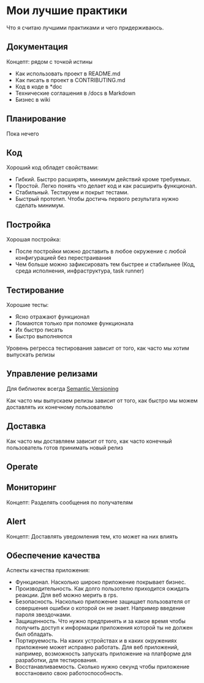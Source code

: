 # Мои лучшие практики

Что я считаю лучшими практиками и чего придерживаюсь.

## Документация

Концепт: рядом с точкой истины

- Как использовать проект в README.md
- Как писать в проект в CONTRIBUTING.md
- Код в коде в *doc
- Технические соглашения в /docs в Markdown
- Бизнес в wiki

## Планирование

Пока нечего

## Код

Хороший код обладет свойствами:

- Гибкий. Быстро расширять, минимум действий кроме требуемых.
- Простой. Легко понять что делает код и как расширить функционал.
- Стабильный. Тестируем и покрыт тестами.
- Быстрый прототип. Чтобы достичь первого результата нужно сделать минимум.

## Постройка

Хорошая постройка:

- После постройки можно доставить в любое окружение с любой конфигурацией без перестраивания
- Чем больше можно зафиксировать тем быстрее и стабильнее (Код, среда исполнения, инфраструктура, task runner)

## Тестирование

Хорошие тесты:

- Ясно отражают функционал
- Ломаются только при поломке функционала
- Их быстро писать
- Быстро выполняются

Уровень регресса тестирования зависит от того, как часто мы хотим выпускать релизы

## Управление релизами

Для библиотек всегда [Semantic Versioning](https://semver.org/lang/ru/)

Как часто мы выпускаем релизы зависит от того, как быстро мы можем доставлять 
их конечному пользователю

## Доставка

Как часто мы доставляем зависит от того, как часто конечный пользователь 
готов принимать новый релиз

## Operate

## Мониторинг

Концепт: Разделять сообщения по получателям

## Alert

Концепт: Доставлять уведомления тем, кто может на них влиять

## Обеспечение качества

Аспекты качества приложения:

- Функционал. Насколько широко приложение покрывает бизнес.
- Производительность. Как долго пользотелю приходится ожидать реакции. Для веб можно мерить в rps.
- Безопасность. Насколько приложение защищает пользователя от совершения ошибки о которой он не знает. Например введение пароля звездочками.
- Защищенность. Что нужно предпринять и за какое время чтобы получить доступ к информации приложения которой ты не должен был обладать.
- Портируемость. На каких устройствах и в каких окружениях приложение может исправно работать. Для веб приложений, например, возможность запускать приложение на платформе для разработки, для тестирования.
- Восстанавливаемость. Сколько нужно секунд чтобы приложение восстановило свою работоспособность.


